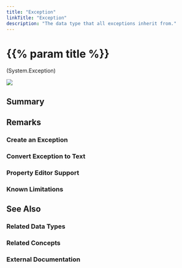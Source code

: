 ```yaml
---
title: "Exception"
linkTitle: "Exception"
description: "The data type that all exceptions inherit from."
---
```


# {{% param title %}}

<p class="namespace">(System.Exception)</p>

<img src="/images/work-in-progress.jpg">

## Summary

## Remarks

### Create an Exception

### Convert Exception to Text

### Property Editor Support

### Known Limitations

## See Also

### Related Data Types

### Related Concepts

### External Documentation
